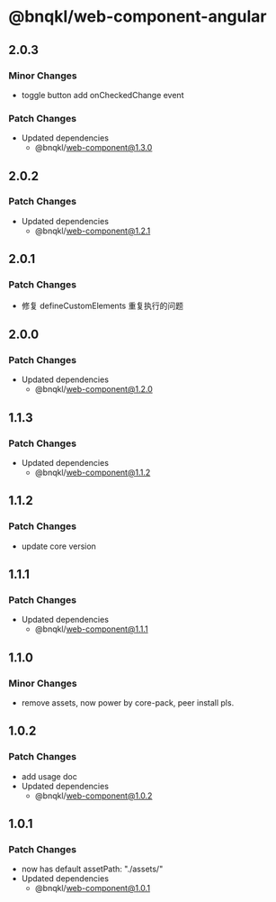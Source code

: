 # @bnqkl/web-component-angular

## 2.0.3

### Minor Changes

- toggle button add onCheckedChange event

### Patch Changes

- Updated dependencies
  - @bnqkl/web-component@1.3.0

## 2.0.2

### Patch Changes

- Updated dependencies
  - @bnqkl/web-component@1.2.1

## 2.0.1

### Patch Changes

- 修复 defineCustomElements 重复执行的问题

## 2.0.0

### Patch Changes

- Updated dependencies
  - @bnqkl/web-component@1.2.0

## 1.1.3

### Patch Changes

- Updated dependencies
  - @bnqkl/web-component@1.1.2

## 1.1.2

### Patch Changes

- update core version

## 1.1.1

### Patch Changes

- Updated dependencies
  - @bnqkl/web-component@1.1.1

## 1.1.0

### Minor Changes

- remove assets, now power by core-pack, peer install pls.

## 1.0.2

### Patch Changes

- add usage doc
- Updated dependencies
  - @bnqkl/web-component@1.0.2

## 1.0.1

### Patch Changes

- <bn-config-util/> now has default assetPath: "./assets/"
- Updated dependencies
  - @bnqkl/web-component@1.0.1
